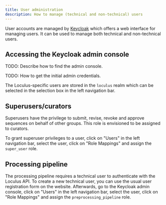 ```yaml
---
title: User administration
description: How to manage (technical and non-technical) users
---
```


User accounts are managed by [Keycloak](https://www.keycloak.org/) which offers a web interface for managing users. It can be used to manage both technical and non-technical users.

## Accessing the Keycloak admin console

TODO: Describe how to find the admin console.

TODO: How to get the initial admin credentials.

The Loculus-specific users are stored in the `loculus` realm which can be selected in the selection box in the left navigation bar.

## Superusers/curators

Superusers have the privilege to submit, revise, revoke and approve sequences on behalf of other groups. This role is envisioned to be assigned to curators.

To grant superuser privileges to a user, click on "Users" in the left navigation bar, select the user, click on "Role Mappings" and assign the `super_user` role.

## Processing pipeline

The processing pipeline requires a technical user to authenticate with the Loculus API. To create a new technical user, you can use the usual user registration form on the website. Afterwards, go to the Keycloak admin console, click on "Users" in the left navigation bar, select the user, click on "Role Mappings" and assign the `preprocessing_pipeline` role.
